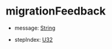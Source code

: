 # migrationFeedback
- message: [String](../shapes/String.md)



- stepIndex: [U32](../shapes/U32.md)



